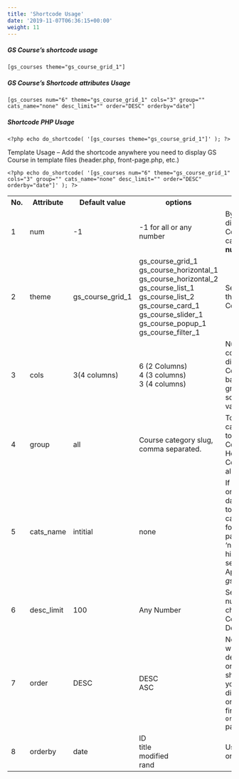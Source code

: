 ```yaml
---
title: 'Shortcode Usage'
date: '2019-11-07T06:36:15+00:00'
weight: 11
---
```

##### GS Course’s shortcode usage

```
[gs_courses theme="gs_course_grid_1"]
```

##### GS Course’s Shortcode attributes Usage

```
[gs_courses num="6" theme="gs_course_grid_1" cols="3" group="" cats_name="none" desc_limit="" order="DESC" orderby="date"]
```

##### Shortcode PHP Usage

```
<?php echo do_shortcode( '[gs_courses theme="gs_course_grid_1"]' ); ?>
```

Template Usage – Add the shortcode anywhere you need to display GS Course in template files (header.php, front-page.php, etc.)

```
<?php echo do_shortcode( '[gs_courses num="6" theme="gs_course_grid_1" cols="3" group="" cats_name="none" desc_limit="" order="DESC" orderby="date"]' ); ?>
```

<table class="table table-bordered">
<tbody>
	<tr>
		<th>No.</th>
		<th>Attribute</th>
		<th>Default value</th>
		<th>options</th>
		<th>Description</th>
	</tr>
	<tr>
		<td>1</td>
		<td>num</td>
		<td>-1</td>
		<td>-1 for all or any number</td>
		<td>By default it’ll display all the Courses but you can control it by <b>num</b> attribute.</td>
	</tr>
	<tr>
		<td>2</td>
		<td>theme</td>
		<td>gs_course_grid_1</td>
		<td>
			gs_course_grid_1   
			gs_course_horizontal_1   
			gs_course_horizontal_2   
			gs_course_list_1   
			gs_course_list_2   
			gs_course_card_1   
			gs_course_slider_1   
			gs_course_popup_1   
			gs_course_filter_1
		</td>
		<td>Select preferred theme to display Courses</td>
	</tr>
	<tr>
		<td>3</td>
		<td>cols</td>
		<td>3(4 columns)</td>
		<td>
			6 (2 Columns) <br>
			4 (3 columns) <br>
			3 (4 columns)
		</td>
		<td>Number of column/s to display courses. Columns are based on 12 grids Bootstarp, so follow columns value</td>
	</tr>
	<tr>
		<td>4</td>
		<td>group</td>
		<td>all</td>
		<td>Course category slug, comma separated.</td>
		<td>To get your category slug, go to GS Course > Course Group. Here you will find Course Groups & all the slugs</td>
	</tr>
	<tr>
		<td>5</td>
		<td>cats_name</td>
		<td>intitial</td>
		<td>none</td>
		<td>If you display only one category’s data then no need to display category names for filtering, passing the ‘none’ value will hide the filtering section. Applicable for <i>gs_course_filter_1</i></td>
	</tr>
	<tr>
		<td>6</td>
		<td>desc_limit</td>
		<td>100</td>
		<td>Any Number</td>
		<td>Set maximum number of characters in Course details. Default 100</td>
	</tr>
	<tr>
		<td>7</td>
		<td>order</td>
		<td>DESC</td>
		<td>
			DESC <br>  
			ASC
		</td>
		<td>Normally Courses will display by descending order, latest will show first. But if you wish to display ascending order, oldest at first then pass <code>order="ASC"</code> parameter.
		</td>
	</tr>
	<tr>
		<td>8</td>
		<td>orderby</td>
		<td>date</td>
		<td>
			ID <br>  
			title <br> 
			modified <br> 
			rand
		</td>
		<td>Use preffered orderby attribute</td>
	</tr>
</tbody>
</table>